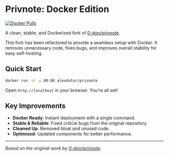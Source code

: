 # Privnote: Docker Edition

[![Docker Pulls](https://img.shields.io/docker/pulls/alexdatur/privnote?style=flat-square&logo=docker)](https://hub.docker.com/r/alexdatur/privnote)

A clean, stable, and Dockerized fork of [0-don/privnote](https://github.com/0-don/privnote).

This fork has been refactored to provide a seamless setup with Docker. It removes unnecessary code, fixes bugs, and improves overall stability for easy self-hosting.

## Quick Start

```bash
docker run -d -p 80:80 alexdatur/privnote
```

Open `http://localhost` in your browser. You're all set!

## Key Improvements

* **Docker Ready**: Instant deployment with a single command.
* **Stable & Reliable**: Fixed critical bugs from the original repository.
* **Cleaned Up**: Removed bloat and unused code.
* **Optimized**: Updated components for better performance.

---
*Based on the original work by [0-don/privnote](https://github.com/0-don/privnote).*
